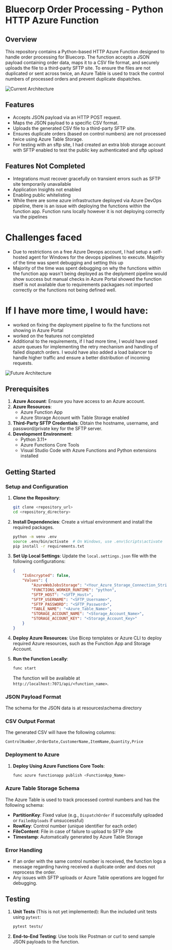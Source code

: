 # Bluecorp Order Processing - Python HTTP Azure Function

## Overview
This repository contains a Python-based HTTP Azure Function designed to handle order processing for Bluecorp. The function accepts a JSON payload containing order data, maps it to a CSV file format, and securely uploads the file to a third-party SFTP site. To ensure the files are not duplicated or sent across twice, an Azure Table is used to track the control numbers of processed orders and prevent duplicate dispatches.

![Current Architecture](resources/images/bluecorp-dispatch-order-Page-1)

## Features
- Accepts JSON payload via an HTTP POST request.
- Maps the JSON payload to a specific CSV format.
- Uploads the generated CSV file to a third-party SFTP site.
- Ensures duplicate orders (based on control numbers) are not processed twice using Azure Table Storage.
- For testing with an sftp site, I had created an extra blob storage account with SFTP enabled to test the public key authenticated and sftp upload

## Features Not Completed
- Integrations must recover gracefully on transient errors such as SFTP site temporarily unavailable
- Application Insights not enabled
- Enabling public whitelisting
- While there are some azure infrastructure deployed via Azure DevOps pipeline, there is an issue with deploying the functions within the function app. Function runs locally however it is not deploying correctly via the pipelines

# Challenges faced
- Due to restrictions on a free Azure Devops account, I had setup a self-hosted agent for Windows for the devops pipelines to execute. Majority of the time was spent debugging and setting this up
- Majority of the time was spent debugging on why the functions within the function app wasn't being deployed as the deplyment pipeline would show success but manual checks in Azure Portal showed the function itself is not available due to requirements packagaes not imported correctly or the functions not being defined well.

# If I have more time, I would have:
- worked on fixing the deployment pipeline to fix the functions not showing in Azure Portal
- worked on the features not completed
- Additional to the requirements, if I had more time, I would have used azure queues for implementing the retry mechanism and handling of failed dispatch orders. I would have also added a load balancer to handle higher traffic and ensure a better distribution of incoming requests.

![Future Architecture](resources/images/bluecorp-dispatch-order-Page-2)

## Prerequisites
1. **Azure Account**: Ensure you have access to an Azure account.
2. **Azure Resources**:
   - Azure Function App
   - Azure Storage Account with Table Storage enabled
3. **Third-Party SFTP Credentials**: Obtain the hostname, username, and password/private key for the SFTP server.
4. **Development Environment**:
   - Python 3.11+
   - Azure Functions Core Tools
   - Visual Studio Code with Azure Functions and Python extensions installed

## Getting Started

### Setup and Configuration

1. **Clone the Repository**:
   ```bash
   git clone <repository_url>
   cd <repository_directory>
   ```

2. **Install Dependencies**:
   Create a virtual environment and install the required packages.
   ```bash
   python -m venv .env
   source .env/bin/activate  # On Windows, use .env\Scripts\activate
   pip install -r requirements.txt
   ```

3. **Set Up Local Settings**:
   Update the `local.settings.json` file with the following configurations:
   ```json
   {
       "IsEncrypted": false,
       "Values": {
           "AzureWebJobsStorage": "<Your_Azure_Storage_Connection_String>",
           "FUNCTIONS_WORKER_RUNTIME": "python",
           "SFTP_HOST": "<SFTP_Host>",
           "SFTP_USERNAME": "<SFTP_Username>",
           "SFTP_PASSWORD": "<SFTP_Password>",
           "TABLE_NAME": "<Azure_Table_Name>",
           "STORAGE_ACCOUNT_NAME": "<Storage_Account_Name>",
           "STORAGE_ACCOUNT_KEY": "<Storage_Account_Key>"
       }
   }
   ```

4. **Deploy Azure Resources**:
   Use Bicep templates or Azure CLI to deploy required Azure resources, such as the Function App and Storage Account.

5. **Run the Function Locally**:
   ```bash
   func start
   ```
   The function will be available at `http://localhost:7071/api/<function_name>`.

### JSON Payload Format
The schema for the JSON data is at resources\schema directory

### CSV Output Format
The generated CSV will have the following columns:
```
ControlNumber,OrderDate,CustomerName,ItemName,Quantity,Price
```

### Deployment to Azure
1. **Deploy Using Azure Functions Core Tools**:
   ```bash
   func azure functionapp publish <FunctionApp_Name>
   ```

### Azure Table Storage Schema
The Azure Table is used to track processed control numbers and has the following schema:
- **PartitionKey**: Fixed value (e.g., `DispatchOrder` if successfully uploaded or `FailedUploads` if unsuccessful)
- **RowKey**: Control number (unique identifier for each order)
- **FileContent**: File in case of failure to upload to SFTP site
- **Timestamp**: Automatically generated by Azure Table Storage

### Error Handling
- If an order with the same control number is received, the function logs a message regarding having received a duplicate order and does not reprocess the order.
- Any issues with SFTP uploads or Azure Table operations are logged for debugging.


## Testing
1. **Unit Tests** (This is not yet implemented):
   Run the included unit tests using `pytest`:
   ```bash
   pytest tests/
   ```

2. **End-to-End Testing**:
   Use tools like Postman or curl to send sample JSON payloads to the function.

